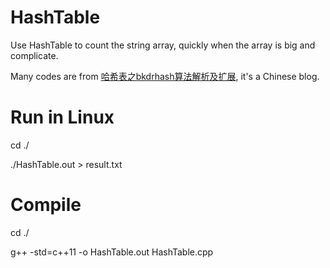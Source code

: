 # HashTable
Use HashTable to count the string array, quickly when the array is big and complicate.

Many codes are from [哈希表之bkdrhash算法解析及扩展](https://blog.csdn.net/wanglx_/article/details/40400693), it's a Chinese blog.

# Run in Linux
cd ./

./HashTable.out > result.txt

# Compile
cd ./

g++ -std=c++11 -o HashTable.out HashTable.cpp
